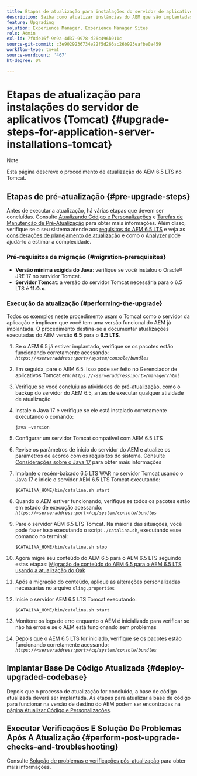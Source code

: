 ```yaml
---
title: Etapas de atualização para instalações do servidor de aplicativos (Tomcat)
description: Saiba como atualizar instâncias do AEM que são implantadas via Tomcat.
feature: Upgrading
solution: Experience Manager, Experience Manager Sites
role: Admin
exl-id: 7f8de16f-9e9a-4d37-9978-d26c496b911c
source-git-commit: c3e9029236734e22f5d266ac26b923eafbe0a459
workflow-type: tm+mt
source-wordcount: '467'
ht-degree: 0%

---
```


# Etapas de atualização para instalações do servidor de aplicativos (Tomcat) {#upgrade-steps-for-application-server-installations-tomcat}

>[!NOTE]
>
>Esta página descreve o procedimento de atualização do AEM 6.5 LTS no Tomcat.

## Etapas de pré-atualização {#pre-upgrade-steps}

Antes de executar a atualização, há várias etapas que devem ser concluídas. Consulte [Atualizando Código e Personalizações](/help/sites-deploying/upgrading-code-and-customizations.md) e [Tarefas de Manutenção de Pré-Atualização](/help/sites-deploying/pre-upgrade-maintenance-tasks.md) para obter mais informações. Além disso, verifique se o seu sistema atende aos [requisitos do AEM 6.5 LTS](/help/sites-deploying/technical-requirements.md) e veja as [considerações de planejamento de atualização](/help/sites-deploying/upgrade-planning.md) e como o [Analyzer](/help/sites-deploying/pattern-detector.md) pode ajudá-lo a estimar a complexidade.


### Pré-requisitos de migração {#migration-prerequisites}

* **Versão mínima exigida do Java**: verifique se você instalou o Oracle® JRE 17 no servidor Tomcat.
* **Servidor Tomcat**: a versão do servidor Tomcat necessária para o 6.5 LTS é **11.0.x**.

### Execução da atualização {#performing-the-upgrade}

Todos os exemplos neste procedimento usam o Tomcat como o servidor da aplicação e implicam que você tem uma versão funcional do AEM já implantada. O procedimento destina-se a documentar atualizações executadas do AEM versão **6.5** para o **6.5 LTS**.

1. Se o AEM 6.5 já estiver implantado, verifique se os pacotes estão funcionando corretamente acessando: *`https://<serveraddress:port>/system/console/bundles`*
1. Em seguida, pare o AEM 6.5. Isso pode ser feito no Gerenciador de aplicativos Tomcat em: *`https://<serveraddress:port>/manager/html`*
1. Verifique se você concluiu as atividades de [pré-atualização](#pre-upgrade-steps), como o backup do servidor do AEM 6.5, antes de executar qualquer atividade de atualização
1. Instale o Java 17 e verifique se ele está instalado corretamente executando o comando:

   ```
   java –version
   ```

1. Configurar um servidor Tomcat compatível com AEM 6.5 LTS
1. Revise os parâmetros de início do servidor do AEM e atualize os parâmetros de acordo com os requisitos do sistema. Consulte [Considerações sobre o Java 17](/help/sites-deploying/custom-standalone-install.md#java-17-considerations-java-considerations) para obter mais informações
1. Implante o recém-baixado 6.5 LTS WAR no servidor Tomcat usando o Java 17 e inicie o servidor AEM 6.5 LTS Tomcat executando:

   ```
   $CATALINA_HOME/bin/catalina.sh start
   ```

1. Quando o AEM estiver funcionando, verifique se todos os pacotes estão em estado de execução acessando: *`https://<serveraddress:port>/cq/system/console/bundles`*
1. Pare o servidor AEM 6.5 LTS Tomcat. Na maioria das situações, você pode fazer isso executando o script `./catalina.sh`, executando esse comando no terminal:

   ```
   $CATALINA_HOME/bin/catalina.sh stop
   ```

1. Agora migre seu conteúdo do AEM 6.5 para o AEM 6.5 LTS seguindo estas etapas: [Migração de conteúdo do AEM 6.5 para o AEM 6.5 LTS usando a atualização do Oak](/help/sites-deploying/aem-65-to-aem-65lts-content-migration-using-oak-upgrade.md)
1. Após a migração do conteúdo, aplique as alterações personalizadas necessárias no arquivo `sling.properties`
1. Inicie o servidor AEM 6.5 LTS Tomcat executando:

   ```
   $CATALINA_HOME/bin/catalina.sh start
   ```

1. Monitore os logs de erro enquanto o AEM é inicializado para verificar se não há erros e se o AEM está funcionando sem problemas
1. Depois que o AEM 6.5 LTS for iniciado, verifique se os pacotes estão funcionando corretamente acessando: *`https://<serveraddress:port>/cq/system/console/bundles`*

## Implantar Base De Código Atualizada {#deploy-upgraded-codebase}

Depois que o processo de atualização for concluído, a base de código atualizada deverá ser implantada. As etapas para atualizar a base de código para funcionar na versão de destino do AEM podem ser encontradas na [página Atualizar Código e Personalizações](/help/sites-deploying/upgrading-code-and-customizations.md).

## Executar Verificações E Solução De Problemas Após A Atualização {#perform-post-upgrade-checks-and-troubleshooting}

Consulte [Solução de problemas e verificações pós-atualização](/help/sites-deploying/post-upgrade-checks-and-troubleshooting.md) para obter mais informações.
